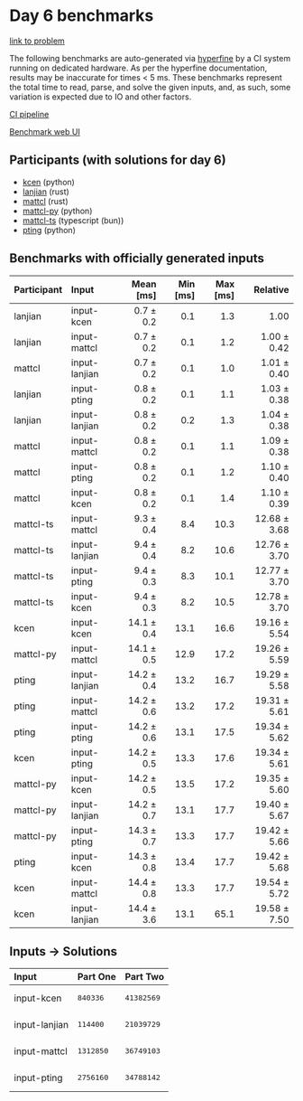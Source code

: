 # Day 6 benchmarks

[link to problem](https://adventofcode.com/2023/day/6)

The following benchmarks are auto-generated via
[hyperfine](https://github.com/sharkdp/hyperfine) by a CI system running on
dedicated hardware. As per the hyperfine documentation, results may be
inaccurate for times < 5 ms. These benchmarks represent the total time to read,
parse, and solve the given inputs, and, as such, some variation is expected due
to IO and other factors.

[CI pipeline](http://ci.papercode.net:8080/teams/main/pipelines/aoc2023)

[Benchmark web UI](https://aoc.ancalagon.black)


## Participants (with solutions for day 6)

- [kcen](https://github.com/kcen/aoc2023) (python)
- [lanjian](https://github.com/lanjian/aoc-2023) (rust)
- [mattcl](https://github.com/mattcl/aoc2023) (rust)
- [mattcl-py](https://github.com/mattcl/aoc2023-py) (python)
- [mattcl-ts](https://github.com/mattcl/aoc2023-js) (typescript (bun))
- [pting](https://github.com/pting/aoc2023) (python)


## Benchmarks with officially generated inputs

| Participant | Input | Mean [ms] | Min [ms] | Max [ms] | Relative |
|:---|:---|---:|---:|---:|---:|
| lanjian | input-kcen | 0.7 ± 0.2 | 0.1 | 1.3 | 1.00 |
| lanjian | input-mattcl | 0.7 ± 0.2 | 0.1 | 1.2 | 1.00 ± 0.42 |
| mattcl | input-lanjian | 0.7 ± 0.2 | 0.1 | 1.0 | 1.01 ± 0.40 |
| lanjian | input-pting | 0.8 ± 0.2 | 0.1 | 1.1 | 1.03 ± 0.38 |
| lanjian | input-lanjian | 0.8 ± 0.2 | 0.2 | 1.3 | 1.04 ± 0.38 |
| mattcl | input-mattcl | 0.8 ± 0.2 | 0.1 | 1.1 | 1.09 ± 0.38 |
| mattcl | input-pting | 0.8 ± 0.2 | 0.1 | 1.2 | 1.10 ± 0.40 |
| mattcl | input-kcen | 0.8 ± 0.2 | 0.1 | 1.4 | 1.10 ± 0.39 |
| mattcl-ts | input-mattcl | 9.3 ± 0.4 | 8.4 | 10.3 | 12.68 ± 3.68 |
| mattcl-ts | input-lanjian | 9.4 ± 0.4 | 8.2 | 10.6 | 12.76 ± 3.70 |
| mattcl-ts | input-pting | 9.4 ± 0.3 | 8.3 | 10.1 | 12.77 ± 3.70 |
| mattcl-ts | input-kcen | 9.4 ± 0.3 | 8.2 | 10.5 | 12.78 ± 3.70 |
| kcen | input-kcen | 14.1 ± 0.4 | 13.1 | 16.6 | 19.16 ± 5.54 |
| mattcl-py | input-mattcl | 14.1 ± 0.5 | 12.9 | 17.2 | 19.26 ± 5.59 |
| pting | input-lanjian | 14.2 ± 0.4 | 13.2 | 16.7 | 19.29 ± 5.58 |
| pting | input-mattcl | 14.2 ± 0.6 | 13.2 | 17.2 | 19.31 ± 5.61 |
| pting | input-pting | 14.2 ± 0.6 | 13.1 | 17.5 | 19.34 ± 5.62 |
| kcen | input-pting | 14.2 ± 0.5 | 13.3 | 17.6 | 19.34 ± 5.61 |
| mattcl-py | input-kcen | 14.2 ± 0.5 | 13.5 | 17.2 | 19.35 ± 5.60 |
| mattcl-py | input-lanjian | 14.2 ± 0.7 | 13.1 | 17.7 | 19.40 ± 5.67 |
| mattcl-py | input-pting | 14.3 ± 0.7 | 13.3 | 17.7 | 19.42 ± 5.66 |
| pting | input-kcen | 14.3 ± 0.8 | 13.4 | 17.7 | 19.42 ± 5.68 |
| kcen | input-mattcl | 14.4 ± 0.8 | 13.3 | 17.7 | 19.54 ± 5.72 |
| kcen | input-lanjian | 14.4 ± 3.6 | 13.1 | 65.1 | 19.58 ± 7.50 |


## Inputs -> Solutions

| Input | Part One | Part Two |
|:---|:---|:---|
|input-kcen|<pre>840336</pre>|<pre>41382569</pre>|
|input-lanjian|<pre>114400</pre>|<pre>21039729</pre>|
|input-mattcl|<pre>1312850</pre>|<pre>36749103</pre>|
|input-pting|<pre>2756160</pre>|<pre>34788142</pre>|